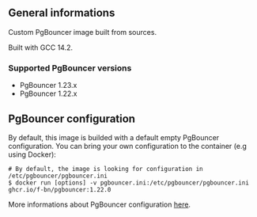 ## General informations

Custom PgBouncer image built from sources.

Built with GCC 14.2.

### Supported PgBouncer versions

- PgBouncer 1.23.x
- PgBouncer 1.22.x

## PgBouncer configuration

By default, this image is builded with a default empty PgBouncer configuration. You can bring your own configuration to the container (e.g using Docker):

```shell
# By default, the image is looking for configuration in /etc/pgbouncer/pgbouncer.ini
$ docker run [options] -v pgbouncer.ini:/etc/pgbouncer/pgbouncer.ini ghcr.io/f-bn/pgbouncer:1.22.0
```

More informations about PgBouncer configuration [here](https://www.pgbouncer.org/config.html).